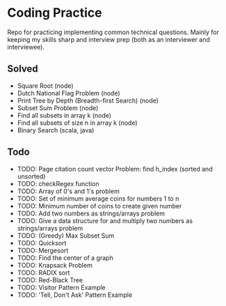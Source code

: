 # Coding Practice

Repo for practicing implementing common technical questions. Mainly for keeping my skills sharp and interview prep (both as an interviewer and interviewee).

## Solved

* Square Root (node)
* Dutch National Flag Problem (node)
* Print Tree by Depth (Breadth-first Search) (node)
* Subset Sum Problem (node)
* Find all subsets in array k (node)
* Find all subsets of size n in array k (node)
* Binary Search (scala, java)

## Todo

* TODO: Page citation count vector Problem: find h_index (sorted and unsorted)
* TODO: checkRegex function
* TODO: Array of 0's and 1's problem
* TODO: Set of minimum average coins for numbers 1 to n 
* TODO: Minimum number of coins to create given number
* TODO: Add two numbers as strings/arrays problem
* TODO: Give a data structure for and multiply two numbers as strings/arrays problem
* TODO: (Greedy) Max Subset Sum
* TODO: Quicksort
* TODO: Mergesort
* TODO: Find the center of a graph
* TODO: Knapsack Problem
* TODO: RADIX sort
* TODO: Red-Black Tree
* TODO: Visitor Pattern Example
* TODO: 'Tell, Don't Ask' Pattern Example
